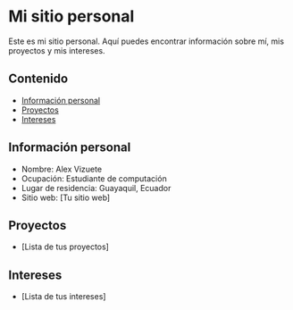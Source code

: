 # Mi sitio personal
Este es mi sitio personal. Aquí puedes encontrar información sobre mí, mis
proyectos y mis intereses.
## Contenido
* [Información personal](#información-personal)
* [Proyectos](#proyectos)
* [Intereses](#intereses)
## Información personal
* Nombre: Alex Vizuete
* Ocupación: Estudiante de computación
* Lugar de residencia: Guayaquil, Ecuador
* Sitio web: [Tu sitio web]
## Proyectos
* [Lista de tus proyectos]
## Intereses
* [Lista de tus intereses]
